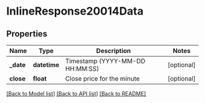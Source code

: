 # InlineResponse20014Data

## Properties
Name | Type | Description | Notes
------------ | ------------- | ------------- | -------------
**_date** | **datetime** | Timestamp (YYYY-MM-DD HH:MM:SS) | [optional] 
**close** | **float** | Close price for the minute | [optional] 

[[Back to Model list]](../README.md#documentation-for-models) [[Back to API list]](../README.md#documentation-for-api-endpoints) [[Back to README]](../README.md)


